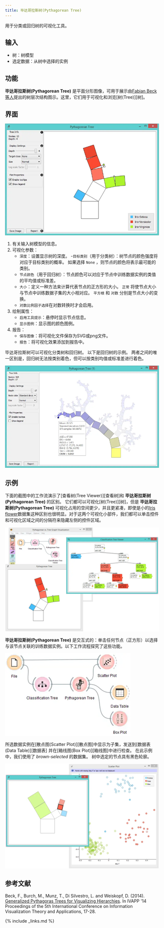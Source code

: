 ```yaml
---
title: 毕达哥拉斯树(Pythagorean Tree)
---
```


用于分类或回归树的可视化工具。





## 输入
- 树：树模型
- 选定数据：从树中选择的实例

## 功能
**毕达哥拉斯树(Pythagorean Tree)** 是平面分形图像，可用于展示由[Fabian Beck等人](http://publications.fbeck.com/ivapp14-pythagoras.pdf)提出的树层次结构图示。这里，它们用于可视化和浏览[树(Tree)][树]。


## 界面
![](/assets/images/visualize/Pythagorean-Tree1-stamped.png.webp)

1. 有关输入树模型的信息。
2. 可视化参数：
     - `深度`：设置显示树的深度。
     -`目标类别`（用于分类树）：树节点的颜色强度将对应于目标类别的概率。 如果选择 `None` ，则节点的颜色将表示最可能的类别。
     - `节点颜色`（用于回归树）：节点颜色可以对应于节点中训练数据实例的类值的平均值或标准差。
     - `大小`：定义一种方法来计算代表节点的正方形的大小。 `正常` 将使节点大小与节点中训练数据子集的大小相对应。 `平方根` 和 `对数` 分别是节点大小的变换。
     - `对数比例因子选择`在对数转换时才会启用。
3. 绘制属性：
      - `启用工具提示`：悬停时显示节点信息。
      - `显示图例`：显示图的颜色图例。
4. 报告：
     - `保存图像`：将可视化文件保存为SVG或png文件。
     - `报告`：将可视化效果添加到报告中。

毕达哥拉斯树可以可视化分类树和回归树。 以下是回归树的示例。 两者之间的唯一区别是，回归树无法按类别着色，但可以按类别均值或标准差进行着色。

![](/assets/images/visualize/Pythagorean-Tree1-continuous.png.webp)

## 示例
下面的截图中的工作流演示了[查看树(Tree Viewer)][查看树]和 **毕达哥拉斯树(Pythagorean Tree)** 的区别。 它们都可以可视化[树(Tree)][树]，但是 **毕达哥拉斯树(Pythagorean Tree)** 可视化占用的空间更少，并且更紧凑，即使是小的[Iris flower](https://en.wikipedia.org/wiki/Iris_flower_data_set)数据集这种区别也很明显。对于这两个可视化小部件，我们都可以单击控件和可视化区域之间的分隔符来隐藏左侧的控件区域。


![](/assets/images/visualize/Pythagorean-Tree-comparison.png.webp)

**毕达哥拉斯树(Pythagorean Tree)** 是交互式的：单击任何节点（正方形）以选择与该节点关联的训练数据实例。以下工作流程探究了这些功能。


![](/assets/images/visualize/Pythagorean-Tree-scatterplot-workflow.png.webp)

所选数据实例在[散点图(Scatter Plot)][散点图]中显示为子集，发送到[数据表(Data Table)][数据表] 并在[箱线图(Box Plot)][箱线图]中进行检查。 在此示例中，我们使用了 *brown-selected* 的数据集。 树中选定的节点具有黑色轮廓。

![](/assets/images/visualize/Pythagorean-Tree-scatterplot.png.webp)

## 参考文献

Beck, F., Burch, M., Munz, T., Di Silvestro, L. and Weiskopf, D. (2014). [Generalized Pythagoras Trees for Visualizing Hierarchies](http://publications.fbeck.com/ivapp14-pythagoras.pdf). In IVAPP '14 Proceedings of the 5th International Conference on Information Visualization Theory and Applications, 17-28.

{% include _links.md %}